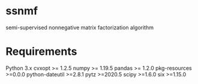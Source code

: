 # ssnmf
semi-supervised nonnegative matrix factorization algorithm

# Requirements
Python 3.x
cvxopt >= 1.2.5
numpy >= 1.19.5
pandas >= 1.2.0
pkg-resources >=0.0.0
python-dateutil >=2.8.1
pytz >=2020.5
scipy >=1.6.0
six >=1.15.0 
